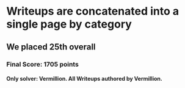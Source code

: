 # Writeups are concatenated into a single page by category
## We placed 25th overall
### Final Score: 1705 points
#### Only solver: Vermillion. All Writeups authored by Vermillion.
